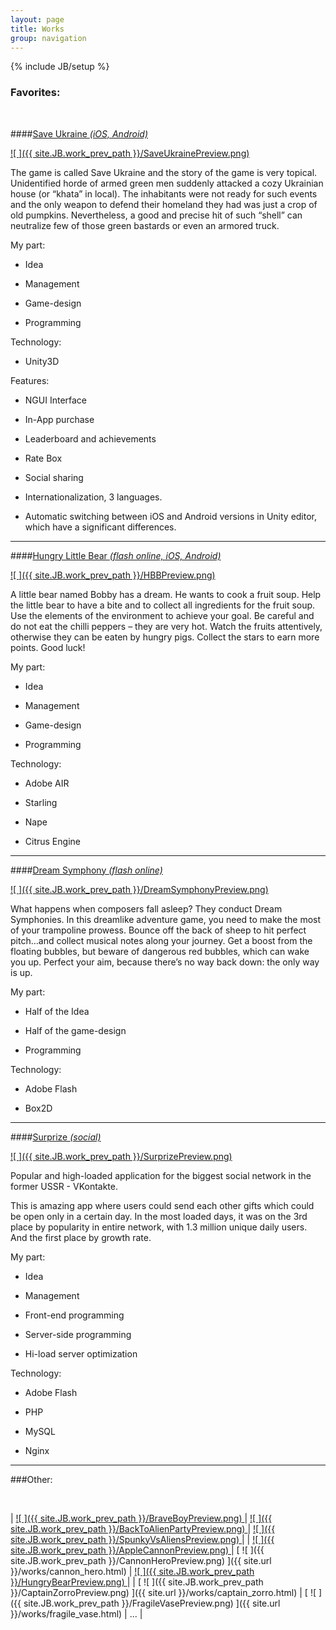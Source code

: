 ```yaml
---
layout: page
title: Works
group: navigation
---
```


{% include JB/setup %}

<!-- style="background-color:#F00" -->

<!-- Туду
   * Обьявить константой путь к превью ассетам и обычным ассетам
-->
<!--
Порядок расположения работ. Можно чем ниже - тем старше.
BraveBoyPreview.png

DreamSymphonyPreview.png
BackToAlienPartyPreview.png
SpunkyVsAliensPreview.png
HungryBearPreview.png

AppleCannonPreview.png
CannonHeroPreview.png
CaptainZorroPreview.png
FragileVasePreview.png
-->

### Favorites:

<br>

####[Save Ukraine *(iOS, Android)*](/works/save_ukraine.html)

[ ![ ]({{ site.JB.work_prev_path }}/SaveUkrainePreview.png) ](/works/save_ukraine.html)

The game is called Save Ukraine and the story of the game is very topical. Unidentified horde of armed green men
suddenly attacked a cozy Ukrainian house (or “khata” in local). The inhabitants were not ready for such events and
the only weapon to defend their homeland they had was just a crop of old pumpkins. Nevertheless, a good and precise
hit of such “shell” can neutralize few of those green bastards or even an armored truck.

My part:

* Idea

* Management

* Game-design

* Programming

Technology:

* Unity3D

Features:

* NGUI Interface

* In-App purchase

* Leaderboard and achievements

* Rate Box

* Social sharing

* Internationalization, 3 languages.

* Automatic switching between iOS and Android versions in Unity editor, which have a significant differences.

---

####[Hungry Little Bear *(flash online, iOS, Android)*](/works/hungry_little_bear.html)

[ ![ ]({{ site.JB.work_prev_path }}/HBBPreview.png) ](/works/hungry_little_bear.html)

A little bear named Bobby has a dream. He wants to cook a fruit soup. Help the little bear to have a bite and to
collect all ingredients for the fruit soup. Use the elements of the environment to achieve your goal. Be careful
and do not eat the chilli peppers – they are very hot. Watch the fruits attentively, otherwise they can be eaten
by hungry pigs. Collect the stars to earn more points. Good luck!

My part:

* Idea

* Management

* Game-design

* Programming


Technology:

* Adobe AIR

* Starling

* Nape

* Citrus Engine

---

####[Dream Symphony *(flash online)*](/works/dream_symphony.html)

[ ![ ]({{ site.JB.work_prev_path }}/DreamSymphonyPreview.png) ](/works/dream_symphony.html)

What happens when composers fall asleep? They conduct Dream Symphonies.
In this dreamlike adventure game, you need to make the most of your trampoline prowess. Bounce off the back
of sheep to hit perfect pitch…and collect musical notes along your journey. Get a boost from the floating bubbles,
but beware of dangerous red bubbles, which can wake you up. Perfect your aim, because
there’s no way back down: the only way is up.

My part:

* Half of the Idea

* Half of the game-design

* Programming

Technology:

* Adobe Flash

* Box2D

---

####[Surprize *(social)*](/works/surprize.html)

[ ![ ]({{ site.JB.work_prev_path }}/SurprizePreview.png) ](/works/surprize.html)

Popular and high-loaded application for the biggest social network in the former USSR - VKontakte.

This is amazing app where users could send each other gifts which could be open only in a certain day.
In the most loaded days, it was on the 3rd place by popularity in entire network, with 1.3 million unique daily users.
And the first place by growth rate.

My part:

* Idea

* Management

* Front-end programming

* Server-side programming

* Hi-load server optimization

Technology:

* Adobe Flash

* PHP

* MySQL

* Nginx

---

###Other:

<br>

| [ ![ ]({{ site.JB.work_prev_path }}/BraveBoyPreview.png) ](/works/brave_boy.html) | [ ![ ]({{ site.JB.work_prev_path }}/BackToAlienPartyPreview.png) ](/works/back_to_alien_party.html) | [ ![ ]({{ site.JB.work_prev_path }}/SpunkyVsAliensPreview.png) ](/works/spunky_vs_aliens.html) |
| [ ![ ]({{ site.JB.work_prev_path }}/AppleCannonPreview.png) ](/works/apple_cannon.html) | [ ![ ]({{ site.JB.work_prev_path }}/CannonHeroPreview.png) ]({{ site.url }}/works/cannon_hero.html) | [ ![ ]({{ site.JB.work_prev_path }}/HungryBearPreview.png) ](/works/hungry_bear.html) |
| [ ![ ]({{ site.JB.work_prev_path }}/CaptainZorroPreview.png) ]({{ site.url }}/works/captain_zorro.html) | [ ![ ]({{ site.JB.work_prev_path }}/FragileVasePreview.png) ]({{ site.url }}/works/fragile_vase.html) | ... |
